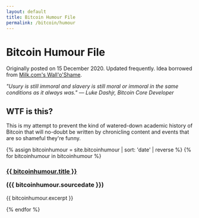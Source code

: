 ```yaml
---
layout: default
title: Bitcoin Humour File
permalink: /bitcoin/humour
---
```


# Bitcoin Humour File

<p class="notebox">Originally posted on 15 December 2020. Updated frequently. Idea borrowed from <a href="http://milk.com/wall-o-shame/">Milk.com's Wall'o'Shame</a>.</p> 

*"Usury is still immoral and slavery is still moral or immoral in the same conditions as it always was." — Luke Dashjr, Bitcoin Core Developer*


## WTF is this?

This is my attempt to prevent the kind of watered-down academic history of Bitcoin that will no-doubt be written by chronicling content and events that are so shameful they're funny.

{% assign bitcoinhumour = site.bitcoinhumour | sort: 'date' | reverse %}
{% for bitcoinhumour in bitcoinhumour %}

<div class="h-entry note post-stub">
 
 
 <h3 class="post-stub"><a href="{{ bitcoinhumour.url | prepend: site.baseurl }}">
  {{ bitcoinhumour.title }}
      
   </a> ({{ bitcoinhumour.sourcedate }}) </h3>
 
 <p class="p-content"> {{ bitcoinhumour.excerpt }}
 </p>
 
</div>

{% endfor %}  

